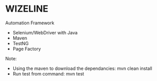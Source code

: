 # WIZELINE
Automation Framework
- Selenium/WebDriver with Java
- Maven 
- TestNG
- Page Factory 

Note: 
- Using the maven to download the dependancies: mvn clean install
- Run test from command: mvn test

